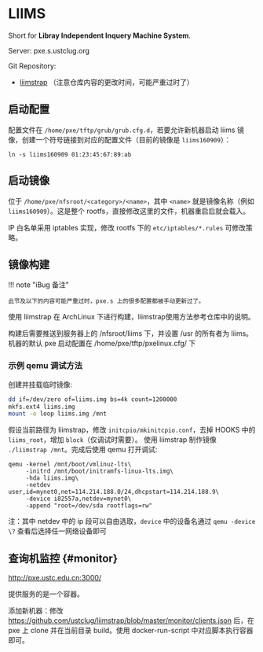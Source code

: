 # LIIMS

Short for **Libray Independent Inquery Machine System**.

Server: pxe.s.ustclug.org

Git Repository:

- [liimstrap](https://github.com/ustclug/liimstrap) （注意仓库内容的更改时间，可能严重过时了）

## 启动配置

配置文件在 `/home/pxe/tftp/grub/grub.cfg.d`，若要允许新机器启动 liims 镜像，创建一个符号链接到对应的配置文件（目前的镜像是 `liims160909`）：

```shell
ln -s liims160909 01:23:45:67:89:ab
```

## 启动镜像

位于 `/home/pxe/nfsroot/<category>/<name>`，其中 `<name>` 就是镜像名称（例如 `liims160909`）。这是整个 rootfs，直接修改这里的文件，机器重启后就会载入。

IP 白名单采用 iptables 实现，修改 rootfs 下的 `etc/iptables/*.rules` 可修改策略。

## 镜像构建

!!! note "iBug 备注"

    此节及以下的内容可能严重过时，pxe.s 上的很多配置都被手动更新过了。

使用 liimstrap 在 ArchLinux 下进行构建，liimstrap使用方法参考仓库中的说明。

构建后需要推送到服务器上的 /nfsroot/liims 下，并设置 /usr 的所有者为 liims。机器的默认 pxe 启动配置在 /home/pxe/tftp/pxelinux.cfg/ 下

### 示例 qemu 调试方法

创建并挂载临时镜像:

```sh
dd if=/dev/zero of=liims.img bs=4k count=1200000
mkfs.ext4 liims.img
mount -o loop liims.img /mnt
```

假设当前路径为 liimstrap，修改 `initcpio/mkinitcpio.conf`，去掉 HOOKS 中的 `liims_root`，增加 `block`（仅调试时需要）。 使用 liimstrap 制作镜像 `./liimstrap /mnt`。完成后使用 qemu 打开调试:

```shell
qemu -kernel /mnt/boot/vmlinuz-lts\
     -initrd /mnt/boot/initramfs-linux-lts.img\
     -hda liims.img\
     -netdev user,id=mynet0,net=114.214.188.0/24,dhcpstart=114.214.188.9\
     -device i82557a,netdev=mynet0\
     -append "root=/dev/sda rootflags=rw"
```

注：其中 netdev 中的 ip 段可以自由选取，`device` 中的设备名通过 `qemu -device \?` 查看后选择任一网络设备即可

## 查询机监控 {#monitor}

<http://pxe.ustc.edu.cn:3000/>

提供服务的是一个容器。

添加新机器：修改 <https://github.com/ustclug/liimstrap/blob/master/monitor/clients.json> 后，在 pxe 上 clone 并在当前目录 build。使用 docker-run-script 中对应脚本执行容器即可。
